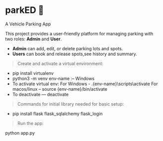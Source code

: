 # parkED 🚗  

A Vehicle Parking App  

This project provides a user-friendly platform for managing parking with two roles: **Admin** and **User**.  
- **Admin** can add, edit, or delete parking lots and spots.  
- **Users** can book and release spots,see history and summary.

> Create and activate a virtual environment:

* pip install virtualenv 
* python3 -m venv env-name :– Windows
* To activate virtual env:
  For Windows - .\{env-name}\scripts\activate
  For macos/linux – source {env-name}/bin/activate
* To deactivate — deactivate

> Commands for initial library needed for basic setup:

* pip install flask flask_sqlalchemy flask_login

> Run the app:

python app.py

